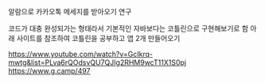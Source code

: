 알람으로 카카오톡 메세지를 받아오기 연구

코드가 대충 완성되가는 형태라서 기본적인 자바보다는 코틀린으로 구현해보기로 함
아래 사이트를 참조하여 코틀린을 공부하고 앱 2개 만들어오기

https://www.youtube.com/watch?v=GcIkrq-mwtg&list=PLva6rQOdsvQU7QJIg2RHM9wcT11X1S0pj
https://www.g.camp/497
